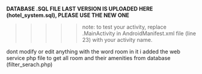 
**DATABASE .SQL FILE LAST VERSION IS UPLOADED HERE (hotel_system.sql), PLEASE USE THE NEW ONE**
>>>>> note: to test your activity, replace .MainActivity in AndroidManifest.xml file (line 23) with your activity name.

dont modify or edit anything with the word room in it 
i added the web service php file to get all room and their amenities from database (filter_serach.php)
